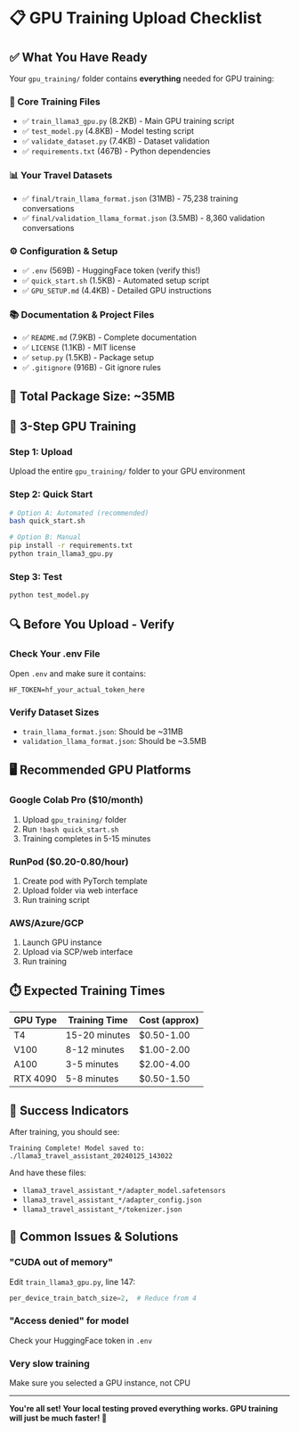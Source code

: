 # 📋 GPU Training Upload Checklist

## ✅ What You Have Ready

Your `gpu_training/` folder contains **everything** needed for GPU training:

### 🎯 Core Training Files
- ✅ `train_llama3_gpu.py` (8.2KB) - Main GPU training script
- ✅ `test_model.py` (4.8KB) - Model testing script
- ✅ `validate_dataset.py` (7.4KB) - Dataset validation
- ✅ `requirements.txt` (467B) - Python dependencies

### 📊 Your Travel Datasets
- ✅ `final/train_llama_format.json` (31MB) - 75,238 training conversations
- ✅ `final/validation_llama_format.json` (3.5MB) - 8,360 validation conversations

### ⚙️ Configuration & Setup
- ✅ `.env` (569B) - HuggingFace token (verify this!)
- ✅ `quick_start.sh` (1.5KB) - Automated setup script
- ✅ `GPU_SETUP.md` (4.4KB) - Detailed GPU instructions

### 📚 Documentation & Project Files
- ✅ `README.md` (7.9KB) - Complete documentation
- ✅ `LICENSE` (1.1KB) - MIT license
- ✅ `setup.py` (1.5KB) - Package setup
- ✅ `.gitignore` (916B) - Git ignore rules

## 🚀 Total Package Size: ~35MB

## 🎯 3-Step GPU Training

### Step 1: Upload
Upload the entire `gpu_training/` folder to your GPU environment

### Step 2: Quick Start
```bash
# Option A: Automated (recommended)
bash quick_start.sh

# Option B: Manual
pip install -r requirements.txt
python train_llama3_gpu.py
```

### Step 3: Test
```bash
python test_model.py
```

## 🔍 Before You Upload - Verify

### Check Your .env File
Open `.env` and make sure it contains:
```
HF_TOKEN=hf_your_actual_token_here
```

### Verify Dataset Sizes
- `train_llama_format.json`: Should be ~31MB
- `validation_llama_format.json`: Should be ~3.5MB

## 🖥️ Recommended GPU Platforms

### Google Colab Pro ($10/month)
1. Upload `gpu_training/` folder
2. Run `!bash quick_start.sh`
3. Training completes in 5-15 minutes

### RunPod ($0.20-0.80/hour)
1. Create pod with PyTorch template
2. Upload folder via web interface
3. Run training script

### AWS/Azure/GCP
1. Launch GPU instance
2. Upload via SCP/web interface
3. Run training

## ⏱️ Expected Training Times

| GPU Type | Training Time | Cost (approx) |
|----------|---------------|---------------|
| T4 | 15-20 minutes | $0.50-1.00 |
| V100 | 8-12 minutes | $1.00-2.00 |
| A100 | 3-5 minutes | $2.00-4.00 |
| RTX 4090 | 5-8 minutes | $0.50-1.50 |

## 🎉 Success Indicators

After training, you should see:
```
Training Complete! Model saved to: ./llama3_travel_assistant_20240125_143022
```

And have these files:
- `llama3_travel_assistant_*/adapter_model.safetensors`
- `llama3_travel_assistant_*/adapter_config.json`
- `llama3_travel_assistant_*/tokenizer.json`

## 🚨 Common Issues & Solutions

### "CUDA out of memory"
Edit `train_llama3_gpu.py`, line 147:
```python
per_device_train_batch_size=2,  # Reduce from 4
```

### "Access denied" for model
Check your HuggingFace token in `.env`

### Very slow training
Make sure you selected a GPU instance, not CPU

---

**You're all set! Your local testing proved everything works. GPU training will just be much faster! 🚀** 